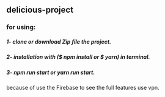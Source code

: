## delicious-project
<h3>for using:</h3>
<h5>1- clone or download Zip file the project.</h5>
<h5>2- installation with ($ npm install or $ yarn) in terminal.</h5>
<h5>3- npm run start or yarn run start.</h5>

because of use the Firebase to see the full features use vpn.
